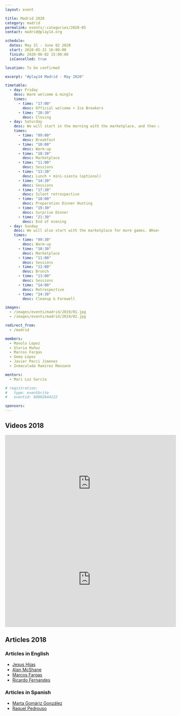 ```yaml
---
layout: event

title: Madrid 2020
category: madrid
permalink: events/:categories/2020-05
contact: madrid@play14.org

schedule:
  dates: May 31 - June 02 2020
  start: 2020-05-31 16:00:00
  finish: 2020-06-02 15:00:00
  isCancelled: true

location: To be confirmed

excerpt: "#play14 Madrid - May 2020"

timetable:
  - day: Friday
    desc: Warm welcome & mingle
    times:
      - time: "17:00"
        desc: Official welcome + Ice Breakers
      - time: "20:30"
        desc: Closing
  - day: Saturday
    desc: We will start in the morning with the marketplace, and then we will play games all day long.
    times:
      - time: "09:00"
        desc: Breakfast
      - time: "10:00"
        desc: Warm-up
      - time: "10:30"
        desc: Marketplace
      - time: "11:00"
        desc: Sessions
      - time: "13:30"
        desc: Lunch + mini-siesta (optional)
      - time: "14:30"
        desc: Sessions
      - time: "17:30"
        desc: Silent retrospective
      - time: "18:00"
        desc: Preparation Dinner Hunting
      - time: "19:30"
        desc: Surprise Dinner
      - time: "21:30"
        desc: End of evening
  - day: Sunday
    desc: We will also start with the marketplace for more games. Whoever needs to catch a plane can leave earlier.
    times:
      - time: "09:30"
        desc: Warm-up
      - time: "10:30"
        desc: Marketplace
      - time: "11:00"
        desc: Sessions
      - time: "12:00"
        desc: Brunch
      - time: "13:00"
        desc: Sessions
      - time: "14:00"
        desc: Retrospective
      - time: "14:30"
        desc: Cleanup & Farewell

images:
  - /images/events/madrid/2019/01.jpg
  - /images/events/madrid/2019/02.jpg

redirect_from:
  - /madrid

members:
  - Manolo Lopez
  - Gloria Muñoz
  - Marcos Fargas
  - Gema López
  - Javier Pecci Jimenez
  - Inmaculada Ramírez Manzano

mentors:
  - Mari Luz Garcia

# registration:
#   type: eventbrite
#   eventid: 60002844122

sponsors:
---
```


## Videos 2018

<iframe width="560" height="315" src="https://www.youtube.com/embed/videoseries?list=PL6VQoC829PV1JqCxlNB6TnPkrd9BX5ILQ" frameborder="0" allow="autoplay; encrypted-media" allowfullscreen></iframe>

<iframe width="560" height="315" src="https://www.youtube.com/embed/Pwhjr0Y82f4" frameborder="0" allow="autoplay; encrypted-media" allowfullscreen></iframe>

## Articles 2018

### Articles in English

- [Jesus Hijas](https://www.linkedin.com/feed/update/activity:6409872598234128385/)
- [Alan McShane](https://www.linkedin.com/feed/update/activity:6409292460110991360/)
- [Marcos Fargas](https://www.linkedin.com/feed/update/activity:6409172561493663744)
- [Ricardo Fernandes](https://www.linkedin.com/feed/update/urn:li:activity:6408917761933799424)

### Articles in Spanish

- [Marta Gomáriz González](https://www.linkedin.com/comm/feed/update/activity:6409152518819053568)
- [Raquel Pedrouso](https://www.linkedin.com/feed/update/activity:6409113417772261376)
